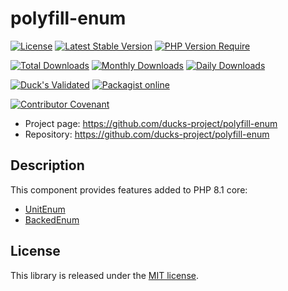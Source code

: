 # polyfill-enum

[![License](https://poser.pugx.org/ducks-project/polyfill-enum/license)](https://packagist.org/packages/ducks-project/polyfill-enum)
[![Latest Stable Version](https://poser.pugx.org/ducks-project/polyfill-enum/v/stable)](https://packagist.org/packages/ducks-project/polyfill-enum)
[![PHP Version Require](https://poser.pugx.org/ducks-project/polyfill-enum/require/php)](https://packagist.org/packages/ducks-project/polyfill-enum)

[![Total Downloads](https://poser.pugx.org/ducks-project/polyfill-enum/downloads)](https://packagist.org/packages/ducks-project/polyfill-enum)
[![Monthly Downloads](https://poser.pugx.org/ducks-project/polyfill-enum/d/monthly)](https://packagist.org/packages/ducks-project/polyfill-enum)
[![Daily Downloads](https://poser.pugx.org/ducks-project/polyfill-enum/d/daily)](https://packagist.org/packages/ducks-project/polyfill-enum)

[![Duck's Validated](https://img.shields.io/badge/duck-validated-lightyellow)](https://opencollective.com/ducks-project)
[![Packagist online](https://img.shields.io/badge/packagist-online-brightgreen)](https://opencollective.com/ducks-project)

[![Contributor Covenant](https://img.shields.io/badge/Contributor%20Covenant-2.1-4baaaa.svg)](code_of_conduct.md)

* Project page: https://github.com/ducks-project/polyfill-enum
* Repository: https://github.com/ducks-project/polyfill-enum

## Description

This component provides features added to PHP 8.1 core:

- [UnitEnum]
- [BackedEnum]

## License

This library is released under the [MIT license].

[UnitEnum]: ./assets/documentation/UnitEnum.md#The-UnitEnum-interface
[BackedEnum]: ./assets/documentation/BackedEnum.md#The-BackedEnum-interface
[Changelog]: CHANGELOG.md
[MIT license]: LICENSE
